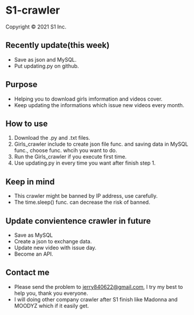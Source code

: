 # S1-crawler
Copyright © 2021 S1 Inc.

## Recently update(this week)
- Save as json and MySQL.
- Put updating.py on github.

## Purpose
- Helping you to download girls imformation and videos cover.
- Keep updating the informations which issue new videos every month.

## How to use
1. Download the .py and .txt files.
2. Girls_crawler include to create json file func. and saving data in MySQL func., choose func. whcih you want to do.
3. Run the Girls_crawler if you execute first time.
4. Use updating.py in every time you want after finish step 1.

## Keep in mind
- This crawler might be banned by IP address, use carefully.
- The time.sleep() func. can decrease the risk of banned.

## Update convientence crawler in future
- Save as MySQL
- Create a json to exchange data.
- Update new video with issue day.
- Become an API.

## Contact me
- Please send the problem to jerry840622@gmail.com, I try my best to help you, thank you everyone.
- I will doing other company crawler after S1 finish like Madonna and MOODYZ which if it easily get.
